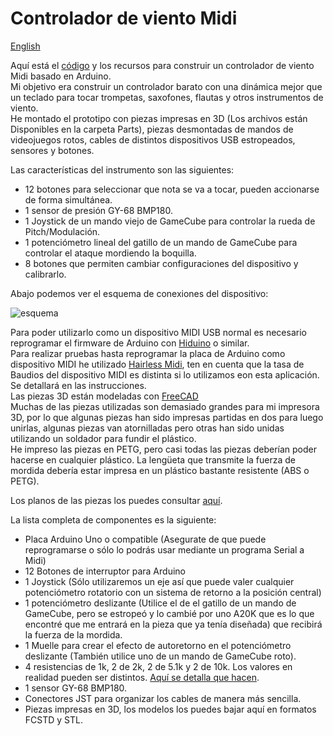 # Controlador de viento Midi   
<a href="README.en.md">English</a>   

Aquí está el <a href="Code/midiWindController.ino">código</a> y los recursos para construir un controlador de viento Midi basado en Arduino.   
Mi objetivo era construir un controlador barato con una dinámica mejor que un teclado para tocar trompetas, saxofones, flautas y otros instrumentos de viento.   
He montado el prototipo con piezas impresas en 3D (Los archivos están Disponibles en la carpeta Parts), piezas desmontadas de mandos de videojuegos rotos, cables de distintos dispositivos USB estropeados, sensores y botones.

Las características del instrumento son las siguientes:

* 12 botones para seleccionar que nota se va a tocar, pueden accionarse de forma simultánea.  
* 1 sensor de presión GY-68 BMP180.   
* 1 Joystick de un mando viejo de GameCube para controlar la rueda de Pitch/Modulación.
* 1 potenciómetro lineal del gatillo de un mando de GameCube para controlar el ataque mordiendo la boquilla.
* 8 botones que permiten cambiar configuraciones del dispositivo y calibrarlo.   

Abajo podemos ver el esquema de conexiones del dispositivo:

![esquema](https://user-images.githubusercontent.com/103361813/162631641-c1413340-165d-418e-a282-0f6627521640.svg)  

Para poder utilizarlo como un dispositivo MIDI USB normal es necesario reprogramar el firmware de Arduino con <a target="_blank" href="https://github.com/ddiakopoulos/hiduino">Hiduino</a> o similar.   
Para realizar pruebas hasta reprogramar la placa de Arduino como dispositivo MIDI he utilizado <a target="_blank" href="https://projectgus.github.io/hairless-midiserial/">Hairless Midi</a>, ten en cuenta que la tasa de Baudios del dispositivo MIDI es distinta si lo utilizamos eon esta aplicación. Se detallará en las instrucciones.   
Las piezas 3D están modeladas con <a target="_blank" href="https://www.freecadweb.org/">FreeCAD</a>   
Muchas de las piezas utilizadas son demasiado grandes para mi impresora 3D, por lo que algunas piezas han sido impresas partidas en dos para luego unirlas, algunas piezas van atornilladas pero otras han sido unidas utilizando un soldador para fundir el plástico.   
He impreso las piezas en PETG, pero casi todas las piezas deberían poder hacerse en cualquier plástico. La lengüeta que transmite la fuerza de mordida debería estar impresa en un plástico bastante resistente (ABS o PETG).   

Los planos de las piezas los puedes consultar <a href="#">aquí</a>.

La lista completa de componentes es la siguiente:

* Placa Arduino Uno o compatible (Asegurate de que puede reprogramarse o sólo lo podrás usar mediante un programa Serial a Midi)   
* 12 Botones de interruptor para Arduino   
* 1 Joystick (Sólo utilizaremos un eje así que puede valer cualquier potenciómetro rotatorio con un sistema de retorno a la posición central)   
* 1 potenciómetro deslizante (Utilice el de el gatillo de un mando de GameCube, pero se estropeó y lo cambié por uno A20K que es lo que encontré que me entrará en la pieza que ya tenía diseñada) que recibirá la fuerza de la mordida.
* 1 Muelle para crear el efecto de autoretorno en el potenciómetro deslizante (También utilice uno de un mando de GameCube roto).
* 4 resistencias de 1k, 2 de 2k, 2 de 5.1k y 2 de 10k. Los valores en realidad pueden ser distintos. <a href="#">Aquí se detalla que hacen</a>.   
* 1 sensor GY-68 BMP180.
* Conectores JST para organizar los cables de manera más sencilla.
* Piezas impresas en 3D, los modelos los puedes bajar aquí en formatos FCSTD y STL.
